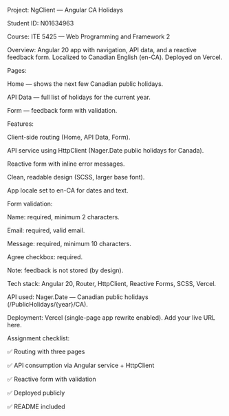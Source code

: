 Project: NgClient — Angular CA Holidays

Student ID: N01634963

Course: ITE 5425 — Web Programming and Framework 2

Overview: Angular 20 app with navigation, API data, and a reactive feedback form. Localized to Canadian English (en-CA). Deployed on Vercel.

Pages:

Home — shows the next few Canadian public holidays.

API Data — full list of holidays for the current year.

Form — feedback form with validation.

Features:

Client-side routing (Home, API Data, Form).

API service using HttpClient (Nager.Date public holidays for Canada).

Reactive form with inline error messages.

Clean, readable design (SCSS, larger base font).

App locale set to en-CA for dates and text.

Form validation:

Name: required, minimum 2 characters.

Email: required, valid email.

Message: required, minimum 10 characters.

Agree checkbox: required.

Note: feedback is not stored (by design).

Tech stack: Angular 20, Router, HttpClient, Reactive Forms, SCSS, Vercel.

API used: Nager.Date — Canadian public holidays (/PublicHolidays/{year}/CA).

Deployment: Vercel (single-page app rewrite enabled). Add your live URL here.

Assignment checklist:

✅ Routing with three pages

✅ API consumption via Angular service + HttpClient

✅ Reactive form with validation

✅ Deployed publicly

✅ README included
